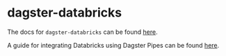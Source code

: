 # dagster-databricks

The docs for `dagster-databricks` can be found
[here](https://docs.dagster.io/api/python-api/libraries/dagster-databricks).

A guide for integrating Databricks using Dagster Pipes can be found
[here](https://docs.dagster.io/guides/dagster-pipes/databricks).
